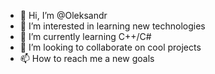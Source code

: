 - 👋 Hi, I’m @Oleksandr
- 👀 I’m interested in learning new technologies
- 🌱 I’m currently learning C++/C#
- 💞️ I’m looking to collaborate on cool projects
- 📫 How to reach me a new goals

<!---
Oleksandr2505/Oleksandr2505 is a ✨ special ✨ repository because its `README.md` (this file) appears on your GitHub profile.
You can click the Preview link to take a look at your changes.
--->

